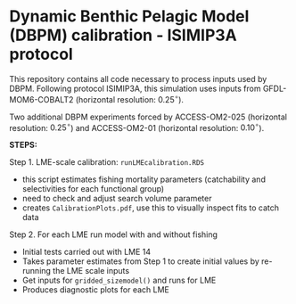 # Dynamic Benthic Pelagic Model (DBPM) calibration - ISIMIP3A protocol
This repository contains all code necessary to process inputs used by DBPM. Following protocol ISIMIP3A, this simulation uses inputs from GFDL-MOM6-COBALT2 (horizontal resolution: $0.25^{\circ}$).  
  
Two additional DBPM experiments forced by ACCESS-OM2-025 (horizontal resolution: $0.25^{\circ}$) and ACCESS-OM2-01 (horizontal resolution: $0.10^{\circ}$).  
  
**STEPS:**  
  
Step 1. LME-scale calibration: `runLMEcalibration.RDS`  
- this script estimates fishing mortality parameters (catchability and selectivities for each functional group)  
- need to check and adjust search volume parameter  
- creates `CalibrationPlots.pdf`, use this to visually inspect fits to catch data  
  
Step 2. For each LME run model with and without fishing  
- Initial tests carried out with LME 14  
- Takes parameter estimates from Step 1 to create initial values by re-running the LME scale inputs  
- Get inputs for `gridded_sizemodel()` and runs for LME  
- Produces diagnostic plots for each LME




